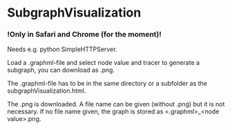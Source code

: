 # SubgraphVisualization

### !Only in Safari and Chrome (for the moment)!
Needs e.g. python SimpleHTTPServer.

Load a .graphml-file and select node value and tracer to generate a subgraph, you can download as .png.

The .graphml-file has to be in the same directory or a subfolder as the subgraphVisualization.html.

The .png is downloaded. A file name can be given (without .png) but it is not necessary. If no file name given, the graph is stored as <.graphml\>\_\<node value\>.png.